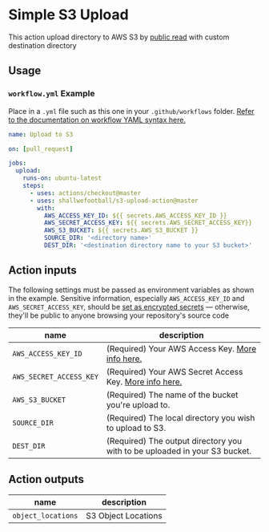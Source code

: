# Simple S3 Upload

This action upload directory to AWS S3 by [public read](https://docs.aws.amazon.com/AmazonS3/latest/dev/WebsiteAccessPermissionsReqd.html) with custom destination directory

## Usage

### `workflow.yml` Example

Place in a `.yml` file such as this one in your `.github/workflows` folder. [Refer to the documentation on workflow YAML syntax here.](https://help.github.com/en/articles/workflow-syntax-for-github-actions)

```yaml
name: Upload to S3

on: [pull_request]

jobs:
  upload:
    runs-on: ubuntu-latest
    steps:
      - uses: actions/checkout@master
      - uses: shallwefootball/s3-upload-action@master
        with:
          AWS_ACCESS_KEY_ID: ${{ secrets.AWS_ACCESS_KEY_ID }}
          AWS_SECRET_ACCESS_KEY: ${{ secrets.AWS_SECRET_ACCESS_KEY}}
          AWS_S3_BUCKET: ${{ secrets.AWS_S3_BUCKET }}
          SOURCE_DIR: '<directory name>'
          DEST_DIR: '<destination directory name to your S3 bucket>'
```

## Action inputs

The following settings must be passed as environment variables as shown in the example. Sensitive information, especially `AWS_ACCESS_KEY_ID` and `AWS_SECRET_ACCESS_KEY`, should be [set as encrypted secrets](https://help.github.com/en/articles/virtual-environments-for-github-actions#creating-and-using-secrets-encrypted-variables) — otherwise, they'll be public to anyone browsing your repository's source code

| name                    | description                                                                                                                           |
| ----------------------- | ------------------------------------------------------------------------------------------------------------------------------------- |
| `AWS_ACCESS_KEY_ID`            | (Required) Your AWS Access Key. [More info here.](https://docs.aws.amazon.com/general/latest/gr/managing-aws-access-keys.html)        |
| `AWS_SECRET_ACCESS_KEY` | (Required) Your AWS Secret Access Key. [More info here.](https://docs.aws.amazon.com/general/latest/gr/managing-aws-access-keys.html) |
| `AWS_S3_BUCKET`            | (Required) The name of the bucket you're upload to.                                                                                   |
| `SOURCE_DIR`            | (Required) The local directory you wish to upload to S3.                                                                              |
| `DEST_DIR`              | (Required) The output directory you with to be uploaded in your S3 bucket.                                                            |

## Action outputs

| name               | description                                                                             |
| ------------------ | --------------------------------------------------------------------------------------- |
| `object_locations` | S3 Object Locations                                                                     |
